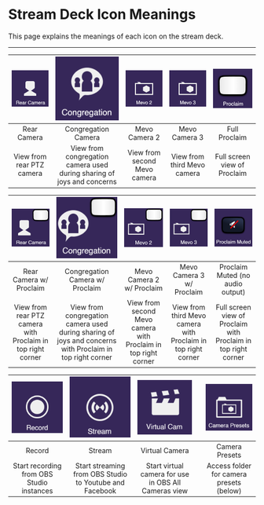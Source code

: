 # Stream Deck Icon Meanings

This page explains the meanings of each icon on the stream deck.

---

| ![](../assets/images/stream-deck/rear_camera.png) | ![](../assets/images/stream-deck/congregation.png) | ![](../assets/images/stream-deck/mevo_2.png) | ![](../assets/images/stream-deck/mevo_3.png) | ![](../assets/images/stream-deck/proclaim.png) |
|:---:|:---:|:---:|:---:|:---:|
| Rear Camera | Congregation Camera | Mevo Camera 2 | Mevo Camera 3 | Full Proclaim |
| View from rear PTZ camera | View from congregation camera used during sharing of joys and concerns | View from second Mevo camera | View from third Mevo camera | Full screen view of Proclaim |

| ![](../assets/images/stream-deck/rear_camera_proclaim.png) | ![](../assets/images/stream-deck/congregation_proclaim.png) | ![](../assets/images/stream-deck/mevo_2_proclaim.png) | ![](../assets/images/stream-deck/mevo_3_proclaim.png) | ![](../assets/images/stream-deck/proclaim_muted.png) |
|:---:|:---:|:---:|:---:|:---:|
| Rear Camera w/ Proclaim | Congregation Camera w/ Proclaim | Mevo Camera 2 w/ Proclaim | Mevo Camera 3 w/ Proclaim | Proclaim Muted (no audio output) |
| View from rear PTZ camera with Proclaim in top right corner | View from congregation camera used during sharing of joys and concerns with Proclaim in top right corner | View from second Mevo camera with Proclaim in top right corner | View from third Mevo camera with Proclaim in top right corner | Full screen view of Proclaim with Proclaim in top right corner |

| ![](../assets/images/stream-deck/record.png) | ![](../assets/images/stream-deck/stream.png) | ![](../assets/images/stream-deck/virtual_camera.png) |  | ![](../assets/images/stream-deck/camera_presets.png) |
|:---:|:---:|:---:|:---:|:---:|
| Record | Stream | Virtual Camera |  | Camera Presets |
| Start recording from OBS Studio instances | Start streaming from OBS Studio to Youtube and Facebook | Start virtual camera for use in OBS All Cameras view |  | Access folder for camera presets (below) |